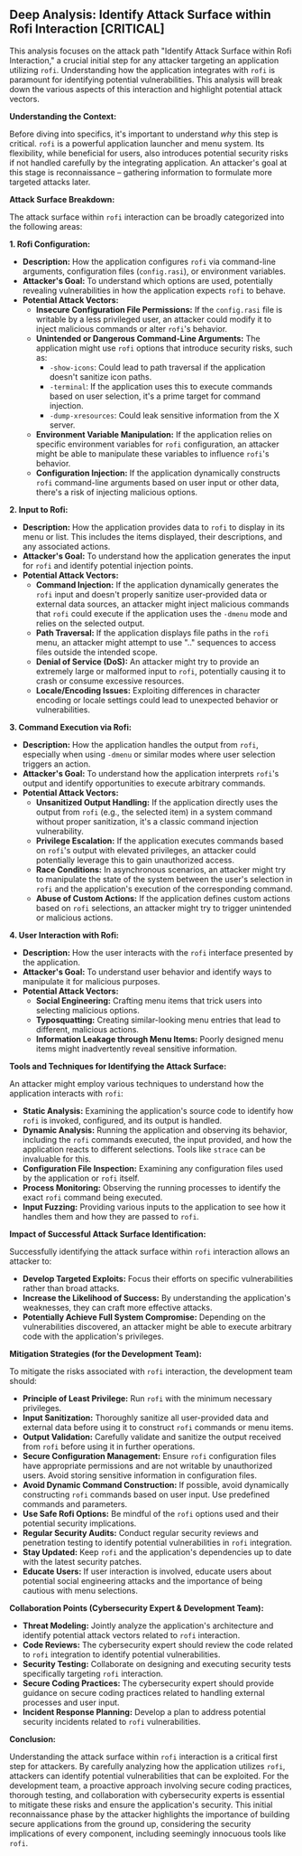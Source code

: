 ## Deep Analysis: Identify Attack Surface within Rofi Interaction [CRITICAL]

This analysis focuses on the attack path "Identify Attack Surface within Rofi Interaction," a crucial initial step for any attacker targeting an application utilizing `rofi`. Understanding how the application integrates with `rofi` is paramount for identifying potential vulnerabilities. This analysis will break down the various aspects of this interaction and highlight potential attack vectors.

**Understanding the Context:**

Before diving into specifics, it's important to understand *why* this step is critical. `rofi` is a powerful application launcher and menu system. Its flexibility, while beneficial for users, also introduces potential security risks if not handled carefully by the integrating application. An attacker's goal at this stage is reconnaissance – gathering information to formulate more targeted attacks later.

**Attack Surface Breakdown:**

The attack surface within `rofi` interaction can be broadly categorized into the following areas:

**1. Rofi Configuration:**

* **Description:** How the application configures `rofi` via command-line arguments, configuration files (`config.rasi`), or environment variables.
* **Attacker's Goal:** To understand which options are used, potentially revealing vulnerabilities in how the application expects `rofi` to behave.
* **Potential Attack Vectors:**
    * **Insecure Configuration File Permissions:** If the `config.rasi` file is writable by a less privileged user, an attacker could modify it to inject malicious commands or alter `rofi`'s behavior.
    * **Unintended or Dangerous Command-Line Arguments:**  The application might use `rofi` options that introduce security risks, such as:
        * `-show-icons`: Could lead to path traversal if the application doesn't sanitize icon paths.
        * `-terminal`: If the application uses this to execute commands based on user selection, it's a prime target for command injection.
        * `-dump-xresources`: Could leak sensitive information from the X server.
    * **Environment Variable Manipulation:** If the application relies on specific environment variables for `rofi` configuration, an attacker might be able to manipulate these variables to influence `rofi`'s behavior.
    * **Configuration Injection:** If the application dynamically constructs `rofi` command-line arguments based on user input or other data, there's a risk of injecting malicious options.

**2. Input to Rofi:**

* **Description:** How the application provides data to `rofi` to display in its menu or list. This includes the items displayed, their descriptions, and any associated actions.
* **Attacker's Goal:** To understand how the application generates the input for `rofi` and identify potential injection points.
* **Potential Attack Vectors:**
    * **Command Injection:** If the application dynamically generates the `rofi` input and doesn't properly sanitize user-provided data or external data sources, an attacker might inject malicious commands that `rofi` could execute if the application uses the `-dmenu` mode and relies on the selected output.
    * **Path Traversal:** If the application displays file paths in the `rofi` menu, an attacker might attempt to use ".." sequences to access files outside the intended scope.
    * **Denial of Service (DoS):**  An attacker might try to provide an extremely large or malformed input to `rofi`, potentially causing it to crash or consume excessive resources.
    * **Locale/Encoding Issues:**  Exploiting differences in character encoding or locale settings could lead to unexpected behavior or vulnerabilities.

**3. Command Execution via Rofi:**

* **Description:** How the application handles the output from `rofi`, especially when using `-dmenu` or similar modes where user selection triggers an action.
* **Attacker's Goal:** To understand how the application interprets `rofi`'s output and identify opportunities to execute arbitrary commands.
* **Potential Attack Vectors:**
    * **Unsanitized Output Handling:** If the application directly uses the output from `rofi` (e.g., the selected item) in a system command without proper sanitization, it's a classic command injection vulnerability.
    * **Privilege Escalation:** If the application executes commands based on `rofi`'s output with elevated privileges, an attacker could potentially leverage this to gain unauthorized access.
    * **Race Conditions:** In asynchronous scenarios, an attacker might try to manipulate the state of the system between the user's selection in `rofi` and the application's execution of the corresponding command.
    * **Abuse of Custom Actions:** If the application defines custom actions based on `rofi` selections, an attacker might try to trigger unintended or malicious actions.

**4. User Interaction with Rofi:**

* **Description:** How the user interacts with the `rofi` interface presented by the application.
* **Attacker's Goal:** To understand user behavior and identify ways to manipulate it for malicious purposes.
* **Potential Attack Vectors:**
    * **Social Engineering:** Crafting menu items that trick users into selecting malicious options.
    * **Typosquatting:** Creating similar-looking menu entries that lead to different, malicious actions.
    * **Information Leakage through Menu Items:**  Poorly designed menu items might inadvertently reveal sensitive information.

**Tools and Techniques for Identifying the Attack Surface:**

An attacker might employ various techniques to understand how the application interacts with `rofi`:

* **Static Analysis:** Examining the application's source code to identify how `rofi` is invoked, configured, and its output is handled.
* **Dynamic Analysis:** Running the application and observing its behavior, including the `rofi` commands executed, the input provided, and how the application reacts to different selections. Tools like `strace` can be invaluable for this.
* **Configuration File Inspection:** Examining any configuration files used by the application or `rofi` itself.
* **Process Monitoring:** Observing the running processes to identify the exact `rofi` command being executed.
* **Input Fuzzing:** Providing various inputs to the application to see how it handles them and how they are passed to `rofi`.

**Impact of Successful Attack Surface Identification:**

Successfully identifying the attack surface within `rofi` interaction allows an attacker to:

* **Develop Targeted Exploits:** Focus their efforts on specific vulnerabilities rather than broad attacks.
* **Increase the Likelihood of Success:** By understanding the application's weaknesses, they can craft more effective attacks.
* **Potentially Achieve Full System Compromise:** Depending on the vulnerabilities discovered, an attacker might be able to execute arbitrary code with the application's privileges.

**Mitigation Strategies (for the Development Team):**

To mitigate the risks associated with `rofi` interaction, the development team should:

* **Principle of Least Privilege:** Run `rofi` with the minimum necessary privileges.
* **Input Sanitization:**  Thoroughly sanitize all user-provided data and external data before using it to construct `rofi` commands or menu items.
* **Output Validation:** Carefully validate and sanitize the output received from `rofi` before using it in further operations.
* **Secure Configuration Management:** Ensure `rofi` configuration files have appropriate permissions and are not writable by unauthorized users. Avoid storing sensitive information in configuration files.
* **Avoid Dynamic Command Construction:** If possible, avoid dynamically constructing `rofi` commands based on user input. Use predefined commands and parameters.
* **Use Safe Rofi Options:** Be mindful of the `rofi` options used and their potential security implications.
* **Regular Security Audits:** Conduct regular security reviews and penetration testing to identify potential vulnerabilities in `rofi` integration.
* **Stay Updated:** Keep `rofi` and the application's dependencies up to date with the latest security patches.
* **Educate Users:** If user interaction is involved, educate users about potential social engineering attacks and the importance of being cautious with menu selections.

**Collaboration Points (Cybersecurity Expert & Development Team):**

* **Threat Modeling:** Jointly analyze the application's architecture and identify potential attack vectors related to `rofi` interaction.
* **Code Reviews:** The cybersecurity expert should review the code related to `rofi` integration to identify potential vulnerabilities.
* **Security Testing:** Collaborate on designing and executing security tests specifically targeting `rofi` interaction.
* **Secure Coding Practices:** The cybersecurity expert should provide guidance on secure coding practices related to handling external processes and user input.
* **Incident Response Planning:** Develop a plan to address potential security incidents related to `rofi` vulnerabilities.

**Conclusion:**

Understanding the attack surface within `rofi` interaction is a critical first step for attackers. By carefully analyzing how the application utilizes `rofi`, attackers can identify potential vulnerabilities that can be exploited. For the development team, a proactive approach involving secure coding practices, thorough testing, and collaboration with cybersecurity experts is essential to mitigate these risks and ensure the application's security. This initial reconnaissance phase by the attacker highlights the importance of building secure applications from the ground up, considering the security implications of every component, including seemingly innocuous tools like `rofi`.
